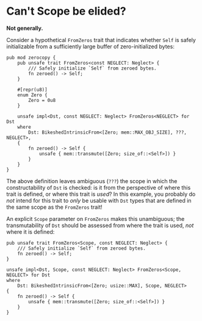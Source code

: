 # Can't Scope be elided?

**Not generally.**

Consider a hypothetical `FromZeros` trait that indicates whether `Self` is safely initializable from a sufficiently large buffer of zero-initialized bytes:
```rust,ignore
pub mod zerocopy {
    pub unsafe trait FromZeros<const NEGLECT: Neglect> {
        /// Safely initialize `Self` from zeroed bytes.
        fn zeroed() -> Self;
    }

    #[repr(u8)]
    enum Zero {
        Zero = 0u8
    }

    unsafe impl<Dst, const NEGLECT: Neglect> FromZeros<NEGLECT> for Dst
    where
        Dst: BikeshedIntrinsicFrom<[Zero; mem::MAX_OBJ_SIZE], ???, NEGLECT>,
    {
        fn zeroed() -> Self {
            unsafe { mem::transmute([Zero; size_of::<Self>]) }
        }
    }
}
```
The above definition leaves ambiguous (`???`) the scope in which the constructability of `Dst` is checked: is it from the perspective of where this trait is defined, or where this trait is *used*? In this example, you probably do *not* intend for this trait to *only* be usable with `Dst` types that are defined in the same scope as the `FromZeros` trait!

An explicit `Scope` parameter on `FromZeros` makes this unambiguous; the transmutability of `Dst` should be assessed from where the trait is used, *not* where it is defined:
```rust,ignore
pub unsafe trait FromZeros<Scope, const NEGLECT: Neglect> {
    /// Safely initialize `Self` from zeroed bytes.
    fn zeroed() -> Self;
}

unsafe impl<Dst, Scope, const NEGLECT: Neglect> FromZeros<Scope, NEGLECT> for Dst
where
    Dst: BikeshedIntrinsicFrom<[Zero; usize::MAX], Scope, NEGLECT>
{
    fn zeroed() -> Self {
        unsafe { mem::transmute([Zero; size_of::<Self>]) }
    }
}
```